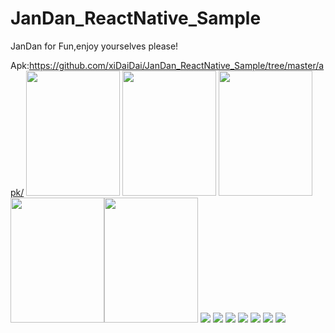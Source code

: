 # JanDan_ReactNative_Sample
 JanDan for Fun,enjoy yourselves please!
 
 Apk:<https://github.com/xiDaiDai/JanDan_ReactNative_Sample/tree/master/apk/>
<img src="https://github.com/xiDaiDai/JanDan_ReactNative_Sample/blob/master/sreenshot/827698634.jpg" height="200" width="150" />
<img src="https://github.com/xiDaiDai/JanDan_ReactNative_Sample/blob/master/sreenshot/827698634.jpg" height="200" width="150" />
<img src="https://github.com/xiDaiDai/JanDan_ReactNative_Sample/blob/master/sreenshot/827698634.jpg" height="200" width="150" />
<img src="https://github.com/xiDaiDai/JanDan_ReactNative_Sample/blob/master/sreenshot/827698634.jpg" height="200" width="150" /><img src="https://github.com/xiDaiDai/JanDan_ReactNative_Sample/blob/master/sreenshot/827698634.jpg" height="200" width="150" />
![](https://github.com/xiDaiDai/JanDan_ReactNative_Sample/blob/master/sreenshot/827698634.jpg)
![](https://github.com/xiDaiDai/JanDan_ReactNative_Sample/blob/master/sreenshot/96191159.jpg)
![](https://github.com/xiDaiDai/JanDan_ReactNative_Sample/blob/master/sreenshot/504069161.jpg)
![](https://github.com/xiDaiDai/JanDan_ReactNative_Sample/blob/master/sreenshot/1523917107.jpg)
![](https://github.com/xiDaiDai/JanDan_ReactNative_Sample/blob/master/sreenshot/1367616860.jpg)
![](https://github.com/xiDaiDai/JanDan_ReactNative_Sample/blob/master/sreenshot/1921830431.jpg)
![](https://github.com/xiDaiDai/JanDan_ReactNative_Sample/blob/master/sreenshot/198207985.jpg)
